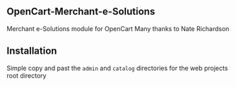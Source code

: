 OpenCart-Merchant-e-Solutions
-----------------------------

Merchant e-Solutions module for OpenCart
Many thanks to Nate Richardson

## Installation
Simple copy and past the `admin` and `catalog` directories for the web projects root directory